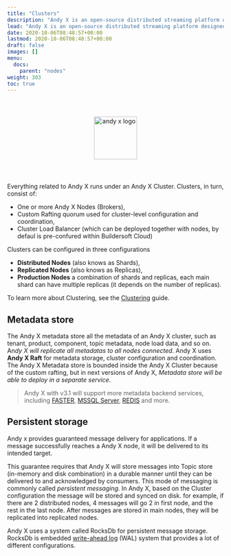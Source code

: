 ```yaml
---
title: "Clusters"
description: "Andy X is an open-source distributed streaming platform designed to deliver the best performance possible for high-performance data pipelines, streaming analytics, streaming between microservices and data integrations."
lead: "Andy X is an open-source distributed streaming platform designed to deliver the best performance possible for high-performance data pipelines, streaming analytics, streaming between microservices and data integrations."
date: 2020-10-06T08:48:57+00:00
lastmod: 2020-10-06T08:48:57+00:00
draft: false
images: []
menu:
  docs:
    parent: "nodes"
weight: 303
toc: true
---
```


<center><img src="~/../../../../../images/T1.png" style="height:100px; margin-top: 40px; margin-bottom: 40px" alt="andy x logo" align="middle"></center>

Everything related to Andy X runs under an Andy X Cluster. Clusters, in turn, consist of:

* One or more Andy X Nodes (Brokers),
* Custom Rafting quorum used for cluster-level configuration and coordination,
* Cluster Load Balancer (which can be deployed together with nodes, by defaul is pre-confured within Buildersoft Cloud)

Clusters can be configured in three configurations

* **Distributed Nodes** (also knows as Shards),
* **Replicated Nodes** (also knows as Replicas),
* **Production Nodes** a combination of shards and replicas, each main shard can have multiple replicas (it depends on the number of replicas).

<p>To learn more about Clustering, see the  <a href="/docs/clustering/overview/" role="">Clustering</a> guide.</p>

## Metadata store
The Andy X metadata store all the metadata of an Andy X cluster, such as tenant, product, component, topic metadata, node load data, and so on. An*dy X will replicate all metadatas to all nodes connected*. Andy X uses **Andy X Raft** for metadata storage, cluster configuration and coordination. The Andy X Metadata store is bounded inside the Andy X Cluster because of the custom rafting, but in next versions of Andy X, *Metadata store will be able to deploy in a separate service*.

> Andy X with v3.1 will support more metadata backend services, including [FASTER](https://microsoft.github.io/FASTER/), [MSSQL Server](https://www.microsoft.com/en-us/sql-server/sql-server-2019), [REDIS](https://redis.io/) and more.

## Persistent storage

Andy x provides guaranteed message delivery for applications. If a message successfully reaches a Andy X node, it will be delivered to its intended target.

This guarantee requires that Andy X will store messages into Topic store (in-memory and disk combination) in a durable manner until they can be delivered to and acknowledged by consumers. This mode of messaging is commonly called *persistent messaging*. In Andy X, based on the Cluster configuration the message will be stored and synced on disk. for example, if there are 2 distributed nodes, 4 messages will go 2 in first node, and the rest in the last node. After messages are stored in main nodes, they will be replicated into replicated nodes.

Andy X uses a system called RocksDb for persistent message storage. RocksDb is embedded [write-ahead log](https://en.wikipedia.org/wiki/Write-ahead_logging) (WAL) system that provides a lot of different configurations.